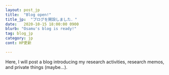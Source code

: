 ```yaml
---
layout: post_jp
title:  "Blog open!"
title_jp:  "ブログを開設しました．"
date:   2020-10-15 18:00:00 0900
blurb: "Osamu's blog is ready!"
tag: blog_jp
category: jp
cont: HP更新

---
```


Here, I will post a blog introducing my research activities, research memos, and private things (maybe...).
